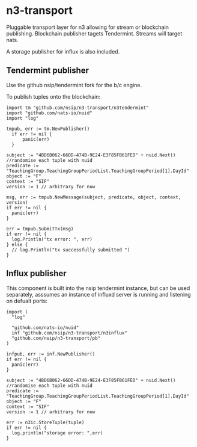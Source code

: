 # n3-transport
Pluggable transport layer for n3 allowing for stream or blockchain publishing.
Blockchain publisher tagets Tendermint.
Streams will target nats.

A storage publisher for influx is also included.


## Tendermint publisher
Use the github nsip/tendermint fork for the b/c engine.

To publish tuples onto the blockchain:

    import tm "github.com/nsip/n3-transport/n3tendermint"
    import "github.com/nats-io/nuid"
    import "log"
    
    tmpub, err := tm.NewPublisher()
	  if err != nil {
		  panic(err)
	  }

    subject := "4BD6B062-66DD-474B-9E24-E3F85FB61FED" + nuid.Next() //randomise each tuple with nuid
    predicate := "TeachingGroup.TeachingGroupPeriodList.TeachingGroupPeriod[1].DayId"
    object := "F"
    context := "SIF"
    version := 1 // arbitrary for now
    
    msg, err := tmpub.NewMessage(subject, predicate, object, context, version)
    if err != nil {
      panic(err)
    }
    
    err = tmpub.SubmitTx(msg)
    if err != nil {
      log.Println("tx error: ", err)
    } else {
      // log.Println("tx successfully submitted ")
    }
    

## Influx publisher
This component is built into the nsip tendermint instance, but can be used separately, asssumes an instance of influxd server is running and listening on defualt ports:

    import (
      "log"
      
      "github.com/nats-io/nuid"
      inf "github.com/nsip/n3-transport/n3influx"
      "github.com/nsip/n3-transport/pb"
    )

    infpub, err := inf.NewPublisher()
    if err != nil {
      panic(err)
    }
    
    subject := "4BD6B062-66DD-474B-9E24-E3F85FB61FED" + nuid.Next() //randomise each tuple with nuid
    predicate := "TeachingGroup.TeachingGroupPeriodList.TeachingGroupPeriod[1].DayId"
    object := "F"
    context := "SIF"
    version := 1 // arbitrary for now

    err := n3ic.StoreTuple(tuple)
    if err != nil {
      log.println("storage error: ",err)
    }



    
    

